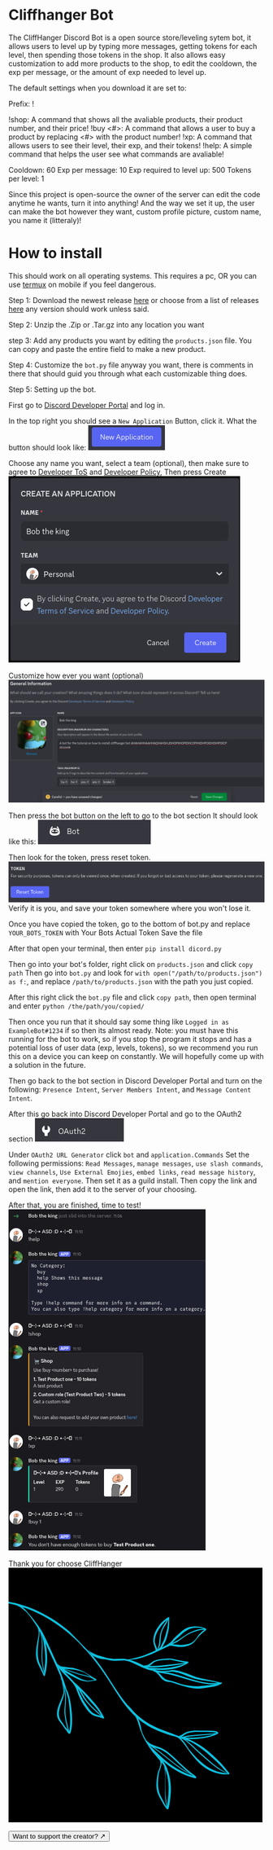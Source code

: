 # Cliffhanger Bot

The CliffHanger Discord Bot is a open source store/leveling sytem bot, it allows users to level up by typing more messages, getting tokens for each level, then spending those tokens in the shop. It also allows easy customization to add more products to the shop, to edit the cooldown, the exp per message, or the amount of exp needed to level up.

The default settings when you download it are set to:

Prefix: !

!shop: A command that shows all the avaliable products, their product number, and their price!
!buy <#>: A command that allows a user to buy a product by replacing <#> with the product number!
!xp: A command that allows users to see their level, their exp, and their tokens!
!help: A simple command that helps the user see what commands are avaliable!

Cooldown: 60
Exp per message: 10
Exp required to level up: 500
Tokens per level: 1


Since this project is open-source the owner of the server can edit the code anytime he wants, turn it into anything! And the way we set it up, the user can make the  bot however they want, custom profile picture, custom name, you name it (litteraly)!

# How to install

This should work on all operating systems. This requires a pc, OR you can use [termux](https://f-droid.org/packages/com.termux/) on mobile if you feel dangerous.

Step 1: Download the newest release [here](https://github.com/NegativeCoder01/cliffhanger-bot/releases/tag/0.1.0-rc.1) or choose from a list of releases [here](https://github.com/NegativeCoder01/cliffhanger-bot/tag/) any version should work unless said.

Step 2: Unzip the .Zip or .Tar.gz into any location you want

step 3: Add any products you want by editing the `products.json` file. You can copy and paste the entire field to make a new product.

Step 4: Customize the `bot.py` file anyway you want, there is comments in there that should guid you through what each customizable thing does.

Step 5: Setting up the bot.

First go to [Discord Developer Portal](https://discord.com/developers/applications) and log in.

In the top right you should see a `New Application` Button, click it.
What the button should look like:
![New Application Button](tutorial-assets/NewApp.png)

Choose any name you want, select a team (optional), then make sure to agree to [Developer ToS](https://support-dev.discord.com/hc/en-us/articles/8562894815383-Discord-Developer-Terms-of-Service) and [Developer Policy](https://support-dev.discord.com/hc/en-us/articles/8563934450327-Discord-Developer-Policy), Then press Create
![CreateApp](tutorial-assets/BobTheKing.png)

Customize how ever you want (optional)
![customize](tutorial-assets/bobthebroke.png)

Then press the bot button on the left to go to the bot section
It should look like this:
![fuggingbotssuck](tutorial-assets/lakebobpan.png)

Then look for the token, press reset token.
![kkk](tutorial-assets/kkk.png)
Verify it is you, and save your token somewhere where you won't lose it.

Once you have copied the token, go to the bottom of bot.py and replace `YOUR_BOTS_TOKEN` with Your Bots Actual Token
Save the file

After that open your terminal, then enter `pip install dicord.py`

Then go into your bot's folder, right click on `products.json` and click `copy path`
Then go into `bot.py` and look for `with open("/path/to/products.json") as f:`, and replace `/path/to/products.json` with the path you just copied.

After this right click the `bot.py` file and click `copy path`, then open terminal and enter `python /the/path/you/copied/`

Then once you run that it should say some thing like `Logged in as ExampleBot#1234` if so then its almost ready. Note: you must have this running for the bot to work, so if you stop the program it stops and has a potential loss of user data (exp, levels, tokens), so we recommend you run this on a device you can keep on constantly. We will hopefully come up with a solution in the future.

Then go back to the bot section in Discord Developer Portal and turn on the following:
`Presence Intent`, `Server Members Intent`, and `Message Content Intent`.

After this go back into Discord Developer Portal and go to the OAuth2 section
![REEEE](tutorial-assets/OFugginAuthentic69.png)

Under `OAuth2 URL Generator` click `bot` and `application.Commands`
Set the following permissions:
`Read Messages`, `manage messages`, `use slash commands`, `view channels`, `Use External Emojies`, `embed links`, `read message history`, and `mention everyone`.
Then set it as a guild install. Then copy the link and open the link, then add it to the server of your choosing.

After that, you are finished, time to test!
![FINALLY](tutorial-assets/fuuuuu.png)


Thank you for choose CliffHanger
![MOREIMAGES?!?!!?](CliffHanger.png)

<a href="https://account.venmo.com/u/MeIsNegative" target="_blank">
  <button>Want to support the creator? &#x2197;&#xfe0f;</button>
</a>

